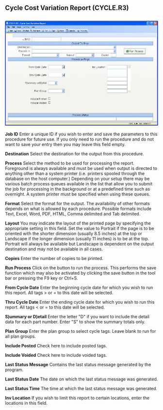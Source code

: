 ##  Cycle Cost Variation Report (CYCLE.R3)

<PageHeader />

##

![](./CYCLE-R3-1.jpg)

**Job ID** Enter a unique ID if you wish to enter and save the parameters to
this procedure for future use. If you only need to run the procedure and do
not want to save your entry then you may leave this field empty.  
  
**Destination** Select the destination for the output from this procedure.  
  
**Process** Select the method to be used for processing the report. Foreground
is always available and must be used when output is directed to anything other
than a system printer (i.e. printers spooled through the database on the host
computer.) Depending on your setup there may be various batch process queues
available in the list that allow you to submit the job for processing in the
background or at a predefined time such as overnight. A system printer must be
specified when using these queues.  
  
**Format** Select the format for the output. The availability of other formats
depends on what is allowed by each procedure. Possible formats include Text,
Excel, Word, PDF, HTML, Comma delimited and Tab delimited.  
  
**Layout** You may indicate the layout of the printed page by specifying the
appropriate setting in this field. Set the value to Portrait if the page is to
be oriented with the shorter dimension (usually 8.5 inches) at the top or
Landscape if the longer dimension (usually 11 inches) is to be at the top.
Portrait will always be available but Landscape is dependent on the output
destination and may not be available in all cases.  
  
**Copies** Enter the number of copies to be printed.  
  
**Run Process** Click on the button to run the process. This performs the save
function which may also be activated by clicking the save button in the tool
bar or pressing the F9 key or Ctrl+S.  
  
**From Cycle Date** Enter the beginning cycle date for which you wish to run
this report. All tags > or = to this date will be selected.  
  
**Thru Cycle Date** Enter the ending cycle date for which you wish to run this
report. All tags < or = to this date will be selected.  
  
**S)ummary or D)etail** Enter the letter "D" if you want to include the detail
data for each part number. Enter "S" to show the summary totals only.  
  
**Plan Group** Enter the plan group to select cycle tags. Leave blank to run
for all plan groups.  
  
**Include Posted** Check here to include posted tags.  
  
**Include Voided** Check here to include voided tags.  
  
**Last Status Message** Contains the last status message generated by the
program.  
  
**Last Status Date** The date on which the last status message was generated.  
  
**Last Status Time** The time at which the last status message was generated.  
  
**Inv Location** If you wish to limit this report to certain locations, enter
the locations in this field.  
  
  
<badge text= "Version 8.10.57" vertical="middle" />

<PageFooter />